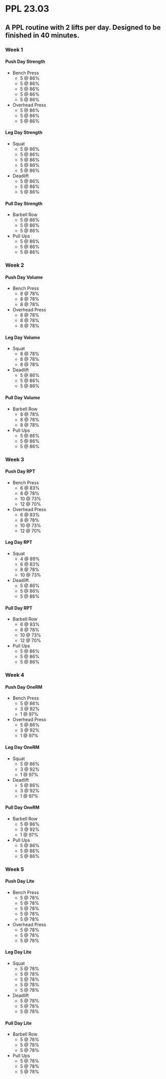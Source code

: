 # PPL 23.03

## A PPL routine with 2 lifts per day. Designed to be finished in 40 minutes.

### Week 1

#### Push Day Strength

* Bench Press
  * 5 @ 86%
  * 5 @ 86%
  * 5 @ 86%
  * 5 @ 86%
  * 5 @ 86%
* Overhead Press
  * 5 @ 86%
  * 5 @ 86%
  * 5 @ 86%

#### Leg Day Strength

* Squat
  * 5 @ 86%
  * 5 @ 86%
  * 5 @ 86%
  * 5 @ 86%
  * 5 @ 86%
* Deadlift
  * 5 @ 86%
  * 5 @ 86%
  * 5 @ 86%

#### Pull Day Strength

* Barbell Row
  * 5 @ 86%
  * 5 @ 86%
  * 5 @ 86%
* Pull Ups
  * 5 @ 86%
  * 5 @ 86%
  * 5 @ 86%

### Week 2

#### Push Day Volume

* Bench Press
  * 8 @ 78%
  * 8 @ 78%
  * 8 @ 78%
* Overhead Press
  * 8 @ 78%
  * 8 @ 78%
  * 8 @ 78%

#### Leg Day Volume

* Squat
  * 8 @ 78%
  * 8 @ 78%
  * 8 @ 78%
* Deadlift
  * 5 @ 86%
  * 5 @ 86%
  * 5 @ 86%

#### Pull Day Volume

* Barbell Row
  * 8 @ 78%
  * 8 @ 78%
  * 8 @ 78%
* Pull Ups
  * 5 @ 86%
  * 5 @ 86%
  * 5 @ 86%

### Week 3

#### Push Day RPT

* Bench Press
  * 6 @ 83%
  * 8 @ 78%
  * 10 @ 73%
  * 12 @ 70%
* Overhead Press
  * 6 @ 83%
  * 8 @ 78%
  * 10 @ 73%
  * 12 @ 70%

#### Leg Day RPT

* Squat
  * 4 @ 89%
  * 6 @ 83%
  * 8 @ 78%
  * 10 @ 73%
* Deadlift
  * 5 @ 86%
  * 5 @ 86%
  * 5 @ 86%

#### Pull Day RPT

* Barbell Row
  * 6 @ 83%
  * 8 @ 78%
  * 10 @ 73%
  * 12 @ 70%
* Pull Ups
  * 5 @ 86%
  * 5 @ 86%
  * 5 @ 86%

### Week 4

#### Push Day OneRM

* Bench Press
  * 5 @ 86%
  * 3 @ 92%
  * 1 @ 97%
* Overhead Press
  * 5 @ 86%
  * 3 @ 92%
  * 1 @ 97%

#### Leg Day OneRM

* Squat
  * 5 @ 86%
  * 3 @ 92%
  * 1 @ 97%
* Deadlift
  * 5 @ 86%
  * 3 @ 92%
  * 1 @ 97%

#### Pull Day OneRM

* Barbell Row
  * 5 @ 86%
  * 3 @ 92%
  * 1 @ 97%
* Pull Ups
  * 5 @ 86%
  * 5 @ 86%
  * 5 @ 86%

### Week 5

#### Push Day Lite

* Bench Press
  * 5 @ 78%
  * 5 @ 78%
  * 5 @ 78%
  * 5 @ 78%
  * 5 @ 78%
* Overhead Press
  * 5 @ 78%
  * 5 @ 78%
  * 5 @ 78%

#### Leg Day Lite

* Squat
  * 5 @ 78%
  * 5 @ 78%
  * 5 @ 78%
  * 5 @ 78%
  * 5 @ 78%
* Deadlift
  * 5 @ 78%
  * 5 @ 78%
  * 5 @ 78%

#### Pull Day Lite

* Barbell Row
  * 5 @ 78%
  * 5 @ 78%
  * 5 @ 78%
* Pull Ups
  * 5 @ 78%
  * 5 @ 78%
  * 5 @ 78%

